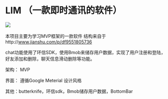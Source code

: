 # LIM （一款即时通讯的软件）

![](https://github.com/yiuhet/LIM/raw/master/img/show.gif)  

本项目主要为学习MVP框架的一款软件
结构来自于http://www.jianshu.com/p/df9551805736 

chat功能使用了环信SDK，使用Bmob来储存用户数据，实现了用户注册和登陆，好友添加和删除，聊天信息滑动删除等功能。

架构：      MVP

界面：    遵循Google Meterial 设计风格

其他：butterknife，环信sdk，Bmob储存用户数据，BottomBar
